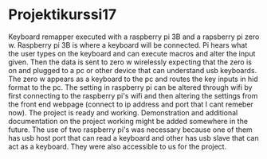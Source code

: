 # Projektikurssi17

Keyboard remapper executed with a raspberry pi 3B and a rapsberry pi zero w. Raspberry pi 3B is where a keyboard will be connected. Pi hears what the user types on the keyboard and can execute macros and alter the input given. Then the data is sent to zero w wirelessly expecting that the zero is on and plugged to a pc or other device that can understand usb keyboards. The zero w appears as a keyboard to the pc and routes the key inputs in hid format to the pc. The setting in raspberry pi can be altered through wifi by first connecting to the raspberry pi's wifi and then altering the settings from the front end webpage (connect to ip address and port that I cant remeber now). The project is ready and working. Demonstration and additional documentation on the project working might be added somewhere in the future. The use of two raspberry pi's was necessary because one of them has usb host port that can read a keyboard and other has usb slave that can act as a keyboard. They were also accessible to us for the project.
